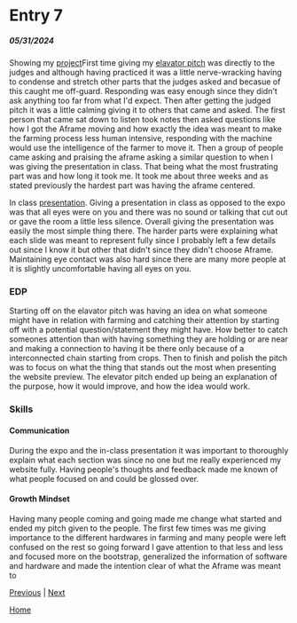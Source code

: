 # Entry 7
##### 05/31/2024

Showing my [project](https://richardp6889.github.io/sep10-freedom-project/)First time giving my [elavator pitch](https://docs.google.com/document/d/1Zaxr3ogPaHueXDmrx4lWxrQ2BgMv1jH6odsFRqtmP-s/edit) was directly to the judges and although having practiced it was a little nerve-wracking having to condense and stretch other parts that the judges asked and becasue of this caught me off-guard. Responding was easy enough since they didn't ask anything too far from what I'd expect. Then after getting the judged pitch it was a little calming giving it to others that came and asked. The first person that came sat down to listen took notes then asked questions like how I got the Aframe moving and how exactly the idea was meant to make the farming process less human intensive, responding with the machine would use the intelligence of the farmer to move it. Then a group of people came asking and praising the aframe asking a similar question to when I was giving the presentation in class. That being what the most frustrating part was and how long it took me. It took me about three weeks and as stated previously the hardest part was having the aframe centered.

In class [presentation](https://docs.google.com/presentation/d/1viZj88XDUAF1XYDbC5ChYVQ6-134bgUrqt_BYZt2c0o/edit#slide=id.p). Giving a presentation in class as opposed to the expo was that all eyes were on you and there was no sound or talking that cut out or gave the room a little less silence. Overall giving the presentation was easily the most simple thing there. The harder parts were explaining what each slide was meant to represent fully since I probably left a few details out since I know it but other that didn't since they didn't choose Aframe. Maintaining eye contact was also hard since there are many more people at it is slightly uncomfortable having all eyes on you.

### EDP
Starting off on the elavator pitch was having an idea on what someone might have in relation with farming and catching their attention by starting off with a potential question/statement they might have. How better to catch someones attention than with having something they are holding or are near and making a connection to having it be there only because of a interconnected chain starting from crops. Then to finish and polish the pitch was to focus on what the thing that stands out the most when presenting the website preview. The elevator pitch ended up being an explanation of the purpose, how it would improve, and how the idea would work.

### Skills
#### Communication
During the expo and the in-class presentation it was important to thoroughly explain what each section was since no one but me really experienced my website fully. Having people's thoughts and feedback made me known of what people focused on and could be glossed over.
#### Growth Mindset
Having many people coming and going made me change what started and ended my pitch given to the people. The first few times was me giving importance to the different hardwares in farming and many people were left confused on the rest so going forward I gave attention to that less and less and focused more on the bootstrap, generalized the information of software and hardware and made the intention clear of what the Aframe was meant to 



[Previous](entry06.md) | [Next](entry08.md)

[Home](../README.md)
